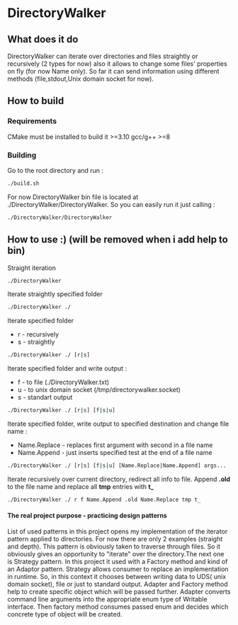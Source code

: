 # DirectoryWalker
## What does it do 
DirectoryWalker can iterate over directories and files straightly or recursively (2 types for now) also it allows to change some files' properties on fly (for now Name only). So far it can send information using different methods (file,stdout,Unix domain socket for now).

## How to build

### Requirements
CMake must be installed to build it >=3.10
gcc/g++ >=8

### Building
Go to the root directory and run : 
```bash
./build.sh
```
For now DirectoryWalker bin file is located at ./DirectoryWalker/DirectoryWalker.
So you can easily run it just calling : 
 ```bash
./DirectoryWalker/DirectoryWalker
```

## How to use :) (will be removed when i add help to bin)
Straight iteration
 ```bash
./DirectoryWalker
```
Iterate straightly specified folder
```bash
./DirectoryWalker ./
```
Iterate specified folder
* r - recursively
* s - straightly
```bash
./DirectoryWalker ./ [r|s]
```
Iterate specified folder and write output :
* f - to file (./DirectoryWalker.txt)
* u - to unix domain socket (/tmp/directorywalker.socket)
* s - standart output
```bash
./DirectoryWalker ./ [r|s] [f|s|u]
```
Iterate specified folder, write output to specified destination and change file name : 
* Name.Replace - replaces first argument with second in a file name
* Name.Append - just inserts specified test at the end of a file name
```bash
./DirectoryWalker ./ [r|s] [f|s|u] [Name.Replace|Name.Append] args...
```
Iterate recursively over current directory, redirect all info to file.
Append **.old** to the file name and replace all **tmp** entries with **t_**
```bash
./DirectoryWalker ./ r f Name.Append .old Name.Replace tmp t_
```
#### The real project purpose - practicing design patterns

List of used patterns in this project opens my implementation of the iterator pattern applied to directories. For now there are only 2 examples (straight and depth). This pattern is obviously taken to traverse through files. So it obviously gives an opportunity to "iterate" over the directory.The next one is Strategy pattern. In this project it used with a Factory method and kind of an Adaptor pattern. Strategy allows consumer to replace an implementation in runtime. So, in this context it chooses between writing data to UDS( unix domain socket), file or just to standard output. Adapter and Factory method help to create specific object which will be passed further. Adapter converts command line arguments into the appropriate enum type of Writable interface. Then factory method consumes passed enum and decides which concrete type of object will be created.

